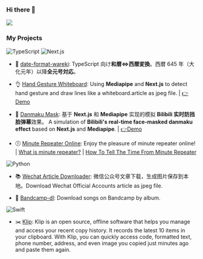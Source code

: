 ### Hi there 👋

![](https://komarev.com/ghpvc/?username=Cygra&color=blue)

### My Projects

![TypeScript](https://img.shields.io/badge/typescript-black?style=for-the-badge&logo=typescript) ![Next.js](https://img.shields.io/badge/next.js-000000?style=for-the-badge&logo=nextdotjs&logoColor=white)

- 📅 [date-format-wareki](https://github.com/Cygra/date-format-wareki): TypeScript 向け<b>和暦<=>西暦変換</b>。西暦 645 年（大化元年）以降<b>全元号対応</b>。

- 👌 [Hand Gesture Whiteboard](https://github.com/Cygra/hand-gesture-whiteboard): Using <b>Mediapipe</b> and <b>Next.js</b> to detect hand gesture and draw lines like a whiteboard.article as jpeg file. | [👉Demo](https://cygra.github.io/hand-gesture-whiteboard/)

- 🎥 [Danmaku Mask](https://github.com/Cygra/danmaku-mask): 基于 <b>Next.js</b> 和 <b>Mediapipe</b> 实现的模拟 <b>Bilibili 实时防挡脸弹幕</b>效果。 A simulation of <b>Bilibili's real-time face-masked danmaku effect</b> based on <b>Next.js</b> and <b>Mediapipe</b>. | [👉Demo](https://github.com/Cygra/danmaku-mask)

- 🕕 [Minute Repeater Online](https://github.com/Cygra/minute-repeater-online): Enjoy the pleasure of minute repeater online! | [What is minute repeater?](https://en.wikipedia.org/wiki/Repeater_(horology)) | [How To Tell The Time From Minute Repeater](https://youtu.be/roRceZjwnS8?si=2lNcZ4pG8o1onJWf)

![Python](https://img.shields.io/badge/python-yellow?style=for-the-badge&logo=python)

- 📚 [Wechat Article Downloader](https://github.com/Cygra/wechat-article-dl): 微信公众号文章下载，生成图片保存到本地。Download Wechat Official Accounts article as jpeg file.

- 🎵 [Bandcamp-dl](https://github.com/Cygra/bandcamp-dl): Download songs on Bandcamp by album.

![Swift](https://img.shields.io/badge/swift-pink?style=for-the-badge&logo=swift)

- ✂️ [Klip](https://github.com/Cygra/Klip): Klip is an open source, offline software that helps you manage and access your recent copy history. It records the latest 10 items in your clipboard. With Klip, you can quickly access code, formatted text, phone number, address, and even image you copied just minutes ago and paste them again.
